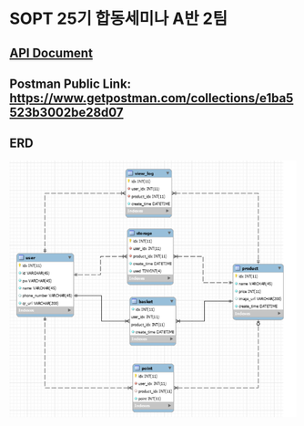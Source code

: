 # SOPT 25기 합동세미나 A반 2팀

## [API Document](https://docs.google.com/spreadsheets/d/18BmRQk0roaEsReKaK3L8f1AQy1CqAJtvRe8CGbGKag8/edit?folder=13Lb3uu_dbEqBAvRApimVeReKRCjVK4-E#gid=0)

## Postman Public Link: https://www.getpostman.com/collections/e1ba5523b3002be28d07

## ERD

![ERD](https://raw.githubusercontent.com/SOPT-25-Collaboration/sopt-25-collaboration-gs/master/static/image/erd.PNG)